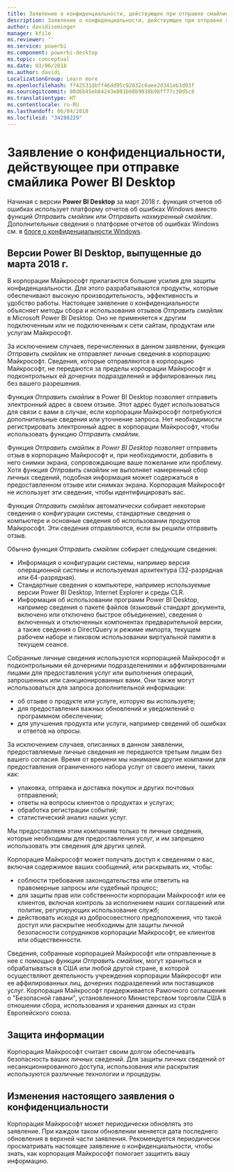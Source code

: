 ```yaml
---
title: Заявление о конфиденциальности, действующее при отправке смайлика Power BI Desktop
description: Заявление о конфиденциальности, действующее при отправке смайлика Power BI Desktop
author: davidiseminger
manager: kfile
ms.reviewer: ''
ms.service: powerbi
ms.component: powerbi-desktop
ms.topic: conceptual
ms.date: 03/06/2018
ms.author: davidi
LocalizationGroup: Learn more
ms.openlocfilehash: ff42531dbff46dd95c92832c6aee2d341eb3d93f
ms.sourcegitcommit: 80d6b45eb84243e801b60b9038b9bff77c30d5c8
ms.translationtype: HT
ms.contentlocale: ru-RU
ms.lasthandoff: 06/04/2018
ms.locfileid: "34288229"
---
```

# <a name="power-bi-desktop-send-a-smile-privacy-statement"></a>Заявление о конфиденциальности, действующее при отправке смайлика Power BI Desktop

Начиная с версии **Power BI Desktop** за март 2018 г. функция отчетов об ошибках использует платформу отчетов об ошибках Windows вместо функций *Отправить смайлик* или *Отправить нахмуренный смайлик*. Дополнительные сведения о платформе отчетов об ошибках Windows см. в [блоге о конфиденциальности Windows](https://blogs.windows.com/windowsexperience/2018/01/24/microsoft-introduces-new-privacy-tools-ahead-of-data-privacy-day/). 

## <a name="for-versions-of-power-bi-desktop-prior-to-march-2018"></a>Версии Power BI Desktop, выпущенные до марта 2018 г.

В корпорации Майкрософт прилагаются большие усилия для защиты конфиденциальности. Для этого разрабатываются продукты, которые обеспечивают высокую производительность, эффективность и удобство работы. Настоящее заявление о конфиденциальности объясняет методы сбора и использования отзывов *Отправить смайлик* в Microsoft Power BI Desktop. Оно не применяется к другим подключенным или не подключенным к сети сайтам, продуктам или услугам Майкрософт.

За исключением случаев, перечисленных в данном заявлении, функция *Отправить смайлик* не отправляет личные сведения в корпорацию Майкрософт. Сведения, которые отправляются в корпорацию Майкрософт, не передаются за пределы корпорации Майкрософт и подконтрольных ей дочерних подразделений и аффилированных лиц без вашего разрешения.

Функция *Отправить смайлик* в Power BI Desktop позволяет отправить электронный адрес в своем отзыве. Этот адрес будет использоваться для связи с вами в случае, если корпорации Майкрософт потребуются дополнительные сведения или уточнение запроса. Нет необходимости регистрировать электронный адрес в корпорации Майкрософт, чтобы использовать функцию *Отправить смайлик*.

Функция *Отправить смайлик в Power BI Desktop* позволяет отправить отзыв в корпорацию Майкрософт и, при необходимости, добавить в него снимки экрана, сопровождающие ваше пожелание или проблему. Хотя функция *Отправить смайлик* не выполняет намеренный сбор личных сведений, подобная информация может содержаться в предоставленном отзыве или снимках экрана. Корпорация Майкрософт не использует эти сведения, чтобы идентифицировать вас.

Функция *Отправить смайлик* автоматически собирает некоторые сведения о конфигурации системы, стандартные сведения о компьютере и основные сведения об использовании продуктов Майкрософт. Эти сведения отправляются, если вы решили отправить отзыв.

Обычно функция *Отправить смайлик* собирает следующие сведения:

* Информация о конфигурации системы, например версия операционной системы и используемая архитектура (32-разрядная или 64-разрядная).
* Стандартные сведения о компьютере, например используемые версии Power BI Desktop, Internet Explorer и среды CLR.
* Информация об использовании программ Power BI Desktop, например сведения о пакете файлов (языковый стандарт документа, включено или отключено быстрое объединение), сведения о включенных и отключенных компонентах предварительной версии, а также сведения о DirectQuery и режиме импорта, текущем рабочем наборе и пиковом использовании виртуальной памяти в текущем сеансе.

Собранные личные сведения используются корпорацией Майкрософт и подконтрольными ей дочерними подразделениями и аффилированными лицами для предоставления услуг или выполнения операций, запрошенных или санкционированных вами. Они также могут использоваться для запроса дополнительной информации:

* об отзыве о продукте или услуге, которую вы используете;
* для предоставления важных обновлений и уведомлений о программном обеспечении;
* для улучшения продукта или услуги, например сведений об ошибках и ответов на опросы.

За исключением случаев, описанных в данном заявлении, предоставляемые личные сведения не передаются третьим лицам без вашего согласия. Время от времени мы нанимаем другие компании для предоставления ограниченного набора услуг от своего имени, таких как:

* упаковка, отправка и доставка покупок и других почтовых отправлений;
* ответы на вопросы клиентов о продуктах и услугах;
* обработка регистрации событий;
* статистический анализ наших услуг.

Мы предоставляем этим компаниям только те личные сведения, которые необходимы для предоставления услуг, и им запрещено использовать эти сведения для других целей.

Корпорация Майкрософт может получать доступ к сведениям о вас, включая содержимое ваших сообщений, или раскрывать их, чтобы:

* соблюсти требования законодательства или ответить на правомерные запросы или судебный процесс;
* для защиты прав или собственности корпорации Майкрософт или ее клиентов, включая контроль за исполнением наших соглашений или политик, регулирующих использование служб;
* действовать исходя из добросовестного предположения, что такой доступ или раскрытие необходимы для защиты личной безопасности сотрудников корпорации Майкрософт, ее клиентов или общественности.

Сведения, собранные корпорацией Майкрософт или отправленные в нее с помощью функции *Отправить смайлик*, могут храниться и обрабатываться в США или любой другой стране, в которой осуществляют деятельность учреждения корпорации Майкрософт или ее аффилированных лиц, дочерних подразделений или поставщиков услуг. Корпорация Майкрософт придерживается Рамочного соглашения о "Безопасной гавани", установленного Министерством торговли США в отношении сбора, использования и хранения данных из стран Европейского союза.

## <a name="security-of-your-information"></a>Защита информации
Корпорация Майкрософт считает своим долгом обеспечивать безопасность ваших личных сведений. Для защиты личных сведений от несанкционированного доступа, использования или раскрытия используются различные технологии и процедуры.

## <a name="changes-to-this-privacy-statement"></a>Изменения настоящего заявления о конфиденциальности
Корпорация Майкрософт может периодически обновлять это заявление. При каждом таком обновлении меняется дата последнего обновления в верхней части заявления. Рекомендуется периодически просматривать настоящее заявление о конфиденциальности, чтобы знать, как корпорация Майкрософт помогает защитить вашу информацию.

